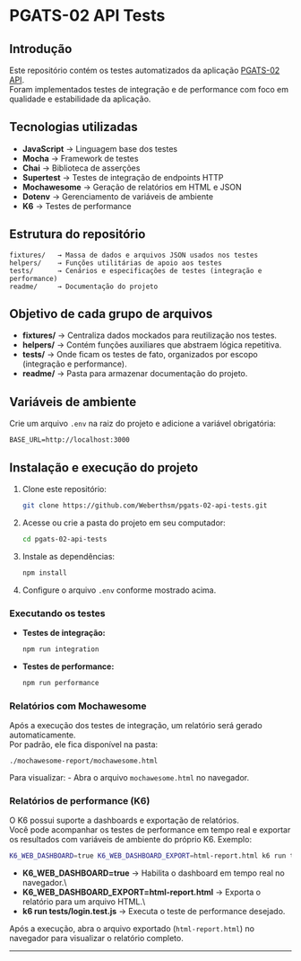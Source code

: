 # PGATS-02 API Tests

## Introdução

Este repositório contém os testes automatizados da aplicação [PGATS-02
API](https://github.com/Weberthsm/pgats-02-api).\
Foram implementados testes de integração e de performance com foco em qualidade e estabilidade da aplicação.

## Tecnologias utilizadas

-   **JavaScript** → Linguagem base dos testes
-   **Mocha** → Framework de testes
-   **Chai** → Biblioteca de asserções
-   **Supertest** → Testes de integração de endpoints HTTP
-   **Mochawesome** → Geração de relatórios em HTML e JSON
-   **Dotenv** → Gerenciamento de variáveis de ambiente
-   **K6** → Testes de performance

## Estrutura do repositório

    fixtures/   → Massa de dados e arquivos JSON usados nos testes
    helpers/    → Funções utilitárias de apoio aos testes
    tests/      → Cenários e especificações de testes (integração e performance)
    readme/     → Documentação do projeto

## Objetivo de cada grupo de arquivos

-   **fixtures/** → Centraliza dados mockados para reutilização nos
    testes.
-   **helpers/** → Contém funções auxiliares que abstraem lógica
    repetitiva.
-   **tests/** → Onde ficam os testes de fato, organizados por escopo
    (integração e performance).
-   **readme/** → Pasta para armazenar documentação do projeto.

## Variáveis de ambiente

Crie um arquivo `.env` na raiz do projeto e adicione a variável
obrigatória:

    BASE_URL=http://localhost:3000

## Instalação e execução do projeto

1.  Clone este repositório:

    ``` bash
    git clone https://github.com/Weberthsm/pgats-02-api-tests.git
    ```

2.  Acesse ou crie a  pasta do projeto em seu computador:

    ``` bash
    cd pgats-02-api-tests
    ```

3.  Instale as dependências:

    ``` bash
    npm install
    ```

4.  Configure o arquivo `.env` conforme mostrado acima.

### Executando os testes

-   **Testes de integração:**

    ``` bash
    npm run integration
    ```

-   **Testes de performance:**

    ``` bash
    npm run performance
    ```

### Relatórios com Mochawesome

Após a execução dos testes de integração, um relatório será gerado
automaticamente.\
Por padrão, ele fica disponível na pasta:

    ./mochawesome-report/mochawesome.html

Para visualizar: - Abra o arquivo `mochawesome.html` no navegador.

### Relatórios de performance (K6)

O K6 possui suporte a dashboards e exportação de relatórios.\
Você pode acompanhar os testes de performance em tempo real e exportar
os resultados com variáveis de ambiente do próprio K6. Exemplo:

``` bash
K6_WEB_DASHBOARD=true K6_WEB_DASHBOARD_EXPORT=html-report.html k6 run tests/login.test.js
```

-   **K6_WEB_DASHBOARD=true** → Habilita o dashboard em tempo real no
    navegador.\
-   **K6_WEB_DASHBOARD_EXPORT=html-report.html** → Exporta o relatório
    para um arquivo HTML.\
-   **k6 run tests/login.test.js** → Executa o teste de performance
    desejado.

Após a execução, abra o arquivo exportado (`html-report.html`) no
navegador para visualizar o relatório completo.

------------------------------------------------------------------------
